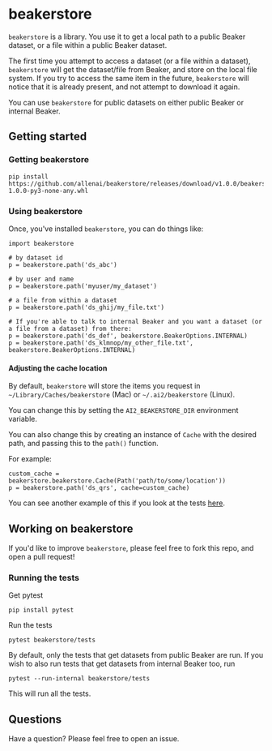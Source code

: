 # beakerstore

`beakerstore` is a library. You use it to get a local path to a public Beaker dataset, or a file within a public Beaker dataset.

The first time you attempt to access a dataset (or a file within a dataset), `beakerstore` will get the dataset/file from Beaker, and store on the local file system. If you try to access the same item in the future, `beakerstore` will notice that it is already present, and not attempt to download it again.

You can use `beakerstore` for public datasets on either public Beaker or internal Beaker.

## Getting started

### Getting beakerstore

```
pip install https://github.com/allenai/beakerstore/releases/download/v1.0.0/beakerstore-1.0.0-py3-none-any.whl
```

### Using beakerstore

Once, you've installed `beakerstore`, you can do things like:

```
import beakerstore

# by dataset id
p = beakerstore.path('ds_abc')

# by user and name
p = beakerstore.path('myuser/my_dataset')

# a file from within a dataset
p = beakerstore.path('ds_ghij/my_file.txt')
```
```
# If you're able to talk to internal Beaker and you want a dataset (or a file from a dataset) from there:
p = beakerstore.path('ds_def', beakerstore.BeakerOptions.INTERNAL)
p = beakerstore.path('ds_klmnop/my_other_file.txt', beakerstore.BeakerOptions.INTERNAL)
```

#### Adjusting the cache location

By default, `beakerstore` will store the items you request in `~/Library/Caches/beakerstore` (Mac) or `~/.ai2/beakerstore` (Linux).

You can change this by setting the `AI2_BEAKERSTORE_DIR` environment variable.

You can also change this by creating an instance of `Cache` with the desired path, and passing this to the `path()` function.

For example:
```
custom_cache = beakerstore.beakerstore.Cache(Path('path/to/some/location'))
p = beakerstore.path('ds_qrs', cache=custom_cache)
```

You can see another example of this if you look at the tests [here](./beakerstore/tests/beakerstore_test.py).

## Working on beakerstore

If you'd like to improve `beakerstore`, please feel free to fork this repo, and open a pull request!

### Running the tests

Get pytest

```
pip install pytest
```

Run the tests
```
pytest beakerstore/tests
```

By default, only the tests that get datasets from public Beaker are run. If you wish to also run tests that get datasets from internal Beaker too, run

```
pytest --run-internal beakerstore/tests
```
This will run all the tests.

## Questions

Have a question? Please feel free to open an issue.
